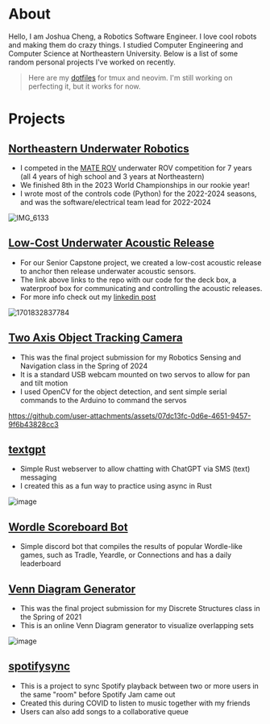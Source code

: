 # About

Hello, I am Joshua Cheng, a Robotics Software Engineer. I love cool robots and making them do crazy things. I studied Computer Engineering and Computer Science at Northeastern University. Below is a list of some random personal projects I've worked on recently.

> Here are my [dotfiles](https://github.com/joshua2020181/dotfiles) for tmux and neovim. I'm still working on perfecting it, but it works for now.

# Projects
## [Northeastern Underwater Robotics](https://github.com/NEURoboticsClub/neu-underwater-robotics)

- I competed in the [MATE ROV](https://materovcompetition.org/) underwater ROV competition for 7 years (all 4 years of high school and 3 years at Northeastern)
- We finished 8th in the 2023 World Championships in our rookie year!
- I wrote most of the controls code (Python) for the 2022-2024 seasons, and was the software/electrical team lead for 2022-2024

![IMG_6133](https://github.com/user-attachments/assets/bccec0e1-c537-4883-9135-e7c7148809ee)

## [Low-Cost Underwater Acoustic Release](https://github.com/Sound-Floats/deckbox)
- For our Senior Capstone project, we created a low-cost acoustic release to anchor then release underwater acoustic sensors.
- The link above links to the repo with our code for the deck box, a waterproof box for communicating and controlling the acoustic releases.
- For more info check out my [linkedin post](https://www.linkedin.com/posts/joshuacheng2020181_ece-northeastern-engineering-activity-7138165241569271808-DFnL/)

![1701832837784](https://github.com/user-attachments/assets/6e9433c0-89ce-4b09-b40f-078dc9322695)

## [Two Axis Object Tracking Camera](https://github.com/joshua2020181/rsn-final-project)
- This was the final project submission for my Robotics Sensing and Navigation class in the Spring of 2024
- It is a standard USB webcam mounted on two servos to allow for pan and tilt motion
- I used OpenCV for the object detection, and sent simple serial commands to the Arduino to command the servos

https://github.com/user-attachments/assets/07dc13fc-0d6e-4651-9457-9f6b43828cc3

## [textgpt](https://github.com/joshua2020181/textgpt)

- Simple Rust webserver to allow chatting with ChatGPT via SMS (text) messaging
- I created this as a fun way to practice using async in Rust

![image](https://github.com/user-attachments/assets/2c459692-98b5-446f-b6d0-324573b519ab)

## [Wordle Scoreboard Bot](https://github.com/joshua2020181/wordle-scoreboard-bot/tree/main)
- Simple discord bot that compiles the results of popular Wordle-like games, such as Tradle, Yeardle, or Connections and has a daily leaderboard

## [Venn Diagram Generator](https://github.com/joshua2020181/VennDiagramGenerator)
- This was the final project submission for my Discrete Structures class in the Spring of 2021
- This is an online Venn Diagram generator to visualize overlapping sets

![image](https://github.com/user-attachments/assets/7888c03e-70b0-4291-b313-32de6f6e9d36)

## [spotifysync](https://github.com/joshua2020181/spotifysync)
- This is a project to sync Spotify playback between two or more users in the same "room" before Spotify Jam came out
- Created this during COVID to listen to music together with my friends
- Users can also add songs to a collaborative queue
